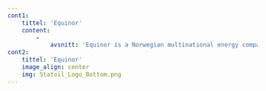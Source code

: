 ```yaml
---
cont1:
    tittel: 'Equinor'
    content:
        -
            avsnitt: 'Equinor is a Norwegian multinational energy company with 21,000 employees developing oil, gas, wind and solar energy in more than 30 countries. Equinor is the largest operator in Norway, one of the world’s largest offshore operators, and a growing force in renewables. Equinor has a great focus on digitalization and new technology, and have numerous robotic systems for offshore use, including remotely operated vehicles (ROV’s), autonomous underwater vehicles (AUV’s), and the hybrid between the aforementioned vehicles - underwater intervention drones (UID’s).'
cont2:
    tittel: 'Equinor'
    image_align: center
    img: Statoil_Logo_Bottom.png
---
```


